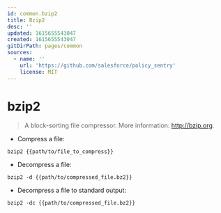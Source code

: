 ```yaml
---
id: common.bzip2
title: Bzip2
desc: ''
updated: 1615655543047
created: 1615655543047
gitDirPath: pages/common
sources:
  - name: ''
    url: 'https://github.com/salesforce/policy_sentry'
    license: MIT
---
```

# bzip2

> A block-sorting file compressor.
> More information: <http://bzip.org>.

- Compress a file:

`bzip2 {{path/to/file_to_compress}}`

- Decompress a file:

`bzip2 -d {{path/to/compressed_file.bz2}}`

- Decompress a file to standard output:

`bzip2 -dc {{path/to/compressed_file.bz2}}`

